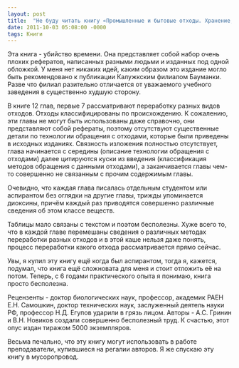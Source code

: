 ```yaml
---
layout: post
title:  "Не буду читать книгу «Промышленные и бытовые отходы. Хранение, утилизация, переработка»"
date: 2011-10-03 05:08:00 -0000
tags: Книги
---
```


Эта книга - убийство времени. Она представляет собой набор очень плохих рефератов, написанных разными людьми и изданных под одной обложкой. У меня нет никаких идей, каким образом это издание могло быть рекомендовано к публикации Калужкским филиалом Бауманки. Разве что филиал разительно отличается от уважаемого учебного заведения в существенно худшую сторону.

В книге 12 глав, первые 7 рассматривают переработку разных видов отходов. Отходы классифицированы по происхождению. К сожалению, эти главы не могут быть использованы даже справочно, они представляют собой рефераты, поэтому отсутствуют существенные детали по технологии обращения с отходами, которые были приведены в исходных изданиях. Связность изложения полностью отсутствует, глава начинается с середины (описание технологии обращения с отходами) далее цитируются куски из введения (классификация методов обращения с данными отходами), а заканчивается главы чем-то совершенно не связанным с прочим содержимым главы.

Очевидно, что каждая глава писалась отдельным студентом или аспирантом без оглядки на другие главы, трижды упоминается диоксины, причём каждый раз приводятся совершенно различные сведения об этом классе веществ.

Таблицы мало связаны с текстом и поэтом бесполезны. Хуже всего то, что в каждой главе перемешаны сведения о различных методах переработки разных отходов и в этой каше нельзя даже понять, процесс переработки какого отхода рассматривается прямо сейчас.

Увы, я купил эту книгу ещё когда был аспирантом, тогда я, кажется, подумал, что книга ещё сложновата для меня и стоит отложить её на потом. Теперь, с 6 годами практического опыта я понимаю, книга просто бесполезна.

Рецензенты - доктор биологических наук, профессор, академик РАЕН Е.Н. Самошкин, доктор технических наук, заслуженный деятель науки РФ, профессор Н.Д. Егупов ударили в грязь лицом. Авторы - А.С. Гринин и В.Н. Новиков создали совершенно бесполезный труд. К счастью, этот опус издан тиражом 5000 экземпляров. 

Весьма печально, что эту книгу могут использовать в работе преподаватели, купившиеся на регалии авторов. Я же спускаю эту книгу в мусоропровод.